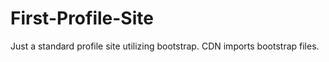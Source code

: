 # First-Profile-Site
Just a standard profile site utilizing bootstrap. CDN imports bootstrap files. 
